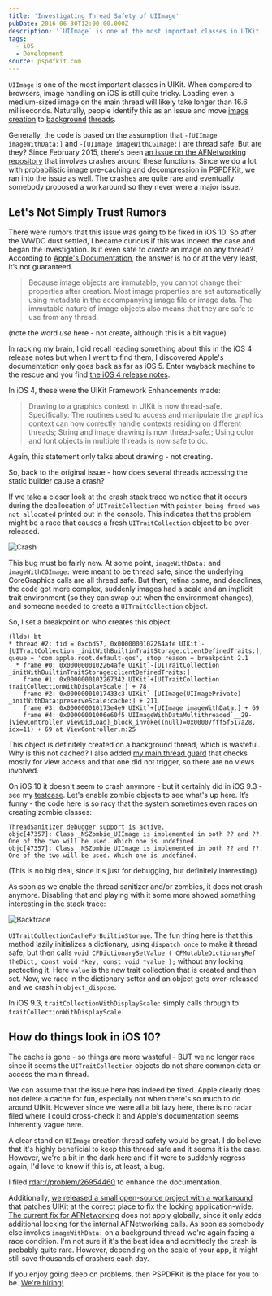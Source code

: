 ```yaml
---
title: 'Investigating Thread Safety of UIImage'
pubDate: 2016-06-30T12:00:00.000Z
description: '`UIImage` is one of the most important classes in UIKit. When compared to browsers, image handling on iOS is still quite tricky. Loading even a med...'
tags:
  - iOS
  - Development
source: pspdfkit.com
---
```


`UIImage` is one of the most important classes in UIKit. When compared to browsers, image handling on iOS is still quite tricky. Loading even a medium-sized image on the main thread will likely take longer than 16.6 milliseconds. Naturally, people identify this as an issue and move [image](https://bpoplauschi.wordpress.com/2014/03/21/ios-image-caching-sdwebimage-vs-fastimage/) [creation](https://www.objc.io/issues/5-ios7/iOS7-hidden-gems-and-workarounds/) to [background](https://github.com/AFNetworking/AFNetworking/blob/09658b352a496875c91cc33dd52c3f47b9369945/AFNetworking/AFURLResponseSerialization.m#L442-518) [threads](https://stackoverflow.com/questions/10149165/uiimage-decompression-causing-scrolling-lag).

Generally, the code is based on the assumption that `-[UIImage imageWithData:]` and `-[UIImage imageWithCGImage:]` are thread safe. But are they? Since February 2015, there's been [an issue on the AFNetworking repository](https://github.com/AFNetworking/AFNetworking/issues/2572#issue) that involves crashes around these functions. Since we do a lot with probabilistic image pre-caching and decompression in PSPDFKit, we ran into the issue as well. The crashes are quite rare and eventually somebody proposed a workaround so they never were a major issue.

## Let's Not Simply Trust Rumors

There were rumors that this issue was going to be fixed in iOS 10. So after the WWDC dust settled, I became curious if this was indeed the case and began the investigation. Is it even safe to *create* an image on any thread? According to [Apple's Documentation](https://developer.apple.com/library/ios/documentation/UIKit/Reference/UIImage_Class/index.html), the answer is no or at the very least, it’s not guaranteed.

>Because image objects are immutable, you cannot change their properties after creation. Most image properties are set automatically using metadata in the accompanying image file or image data. The immutable nature of image objects also means that they are safe to use from any thread.

(note the word *use* here - not create, although this is a bit vague)

In racking my brain, I did recall reading something about this in the iOS 4 release notes but when I went to find them, I discovered Apple's documentation only goes back as far as iOS 5. Enter wayback machine to the rescue and you find [the iOS 4 release notes](https://web.archive.org/web/20100812204946/http://developer.apple.com/iphone/library/releasenotes/General/WhatsNewIniPhoneOS/Articles/iPhoneOS4.html).

In iOS 4, these were the UIKit Framework Enhancements made:

>Drawing to a graphics context in UIKit is now thread-safe. Specifically: The routines used to access and manipulate the graphics context can now correctly handle contexts residing on different threads; String and image drawing is now thread-safe.; Using color and font objects in multiple threads is now safe to do.

Again, this statement only talks about drawing - not creating.

So, back to the original issue - how does several threads accessing the static builder cause a crash?

If we take a closer look at the crash stack trace we notice that it occurs during the deallocation of `UITraitCollection` with `pointer being freed was not allocated` printed out in the console. This indicates that the problem might be a race that causes a fresh `UITraitCollection` object to be over-released.

![Crash](/assets/img/2016/investigating-thread-safety-of-UIImage/crash.png)

This bug must be fairly new. At some point, `imageWithData:` and `imageWithCGImage:` were meant to be thread safe, since the underlying CoreGraphics calls are all thread safe. But then, retina came, and deadlines, the code got more complex, suddenly images had a scale and an implicit trait environment (so they can swap out when the environment changes), and someone needed to create a `UITraitCollection` object.

So, I set a breakpoint on who creates this object:

```
(lldb) bt
* thread #2: tid = 0xcbd57, 0x0000000102264afe UIKit`-[UITraitCollection _initWithBuiltinTraitStorage:clientDefinedTraits:], queue = 'com.apple.root.default-qos', stop reason = breakpoint 2.1
  * frame #0: 0x0000000102264afe UIKit`-[UITraitCollection _initWithBuiltinTraitStorage:clientDefinedTraits:]
    frame #1: 0x0000000102267342 UIKit`+[UITraitCollection traitCollectionWithDisplayScale:] + 78
    frame #2: 0x00000001017433c3 UIKit`-[UIImage(UIImagePrivate) _initWithData:preserveScale:cache:] + 211
    frame #3: 0x000000010173e4e9 UIKit`+[UIImage imageWithData:] + 69
    frame #4: 0x00000001006e60f5 UIImageWithDataMultithreaded`__29-[ViewController viewDidLoad]_block_invoke((null)=0x00007fff5f517a28, idx=11) + 69 at ViewController.m:25
```

This object is definitely created on a background thread, which is wasteful. Why is this not cached?  I also added [my main thread guard](https://gist.github.com/steipete/5664345) that checks mostly for view access and that one did not trigger, so there are no views involved.

On iOS 10 it doesn't seem to crash anymore - but it certainly did in iOS 9.3 - see my [testcase](http://cl.ly/3f250F3X3m2Y). Let's enable zombie objects to see what's up here. It’s funny - the code here is so racy that the system sometimes even races on creating zombie classes:


```objc
ThreadSanitizer debugger support is active.
objc[47357]: Class _NSZombie_UIImage is implemented in both ?? and ??. One of the two will be used. Which one is undefined.
objc[47357]: Class _NSZombie_UIImage is implemented in both ?? and ??. One of the two will be used. Which one is undefined.
```

(This is no big deal, since it's just for debugging, but definitely interesting)

As soon as we enable the thread sanitizer and/or zombies, it does not crash anymore. Disabling that and playing with it some more showed something interesting in the stack trace:

![Backtrace](/assets/img/2016/investigating-thread-safety-of-UIImage/bt.png)

`UITraitCollectionCacheForBuiltinStorage`. The fun thing here is that this method lazily initializes a dictionary, using `dispatch_once` to make it thread safe, but then calls `void CFDictionarySetValue ( CFMutableDictionaryRef theDict, const void *key, const void *value );` without any locking protecting it. Here `value` is the new trait collection that is created and then set. Now, we race in the dictionary setter and an object gets over-released and we crash in `object_dispose`.

In iOS 9.3, `traitCollectionWithDisplayScale:` simply calls through to `traitCollectionWithDisplayScale`.

## How do things look in iOS 10?

The cache is gone - so things are more wasteful - BUT we no longer race since it seems the `UITraitCollection` objects do not share common data or access the main thread.

We can assume that the issue here has indeed be fixed. Apple clearly does not delete a cache for fun, especially not when there's so much to do around UIKit. However since  we were all a bit lazy here, there is no radar filed where I could cross-check it and Apple's documentation seems inherently vague here.

A clear stand on `UIImage` creation thread safety would be great. I do believe that it's highly beneficial to keep this thread safe and it seems it is the case. However, we're a bit in the dark here and if it were to suddenly regress again, I'd love to know if this is, at least, a bug.

I filed [rdar://problem/26954460](https://openradar.appspot.com/26954460) to enhance the documentation.

Additionally, [we released a small open-source project with a workaround](https://github.com/PSPDFKit-labs/PSTModernizer) that patches UIKit at the correct place to fix the locking application-wide. [The current fix for AFNetworking](https://github.com/AFNetworking/AFNetworking/blob/3e8addb6537df7ae535df402680a4be93ae7a6a6/AFNetworking/AFURLResponseSerialization.m#L522-L533) does not apply globally, since it only adds additional locking for the internal AFNetworking calls. As soon as somebody else invokes `imageWithData:` on a background thread we're again facing a race condition. I'm not sure if it's the best idea and admittedly the crash is probably quite rare. However, depending on the scale of your app, it might still save thousands of crashers each day.

If you enjoy going deep on problems, then PSPDFKit is the place for you to be. [We're hiring!](/careers/)